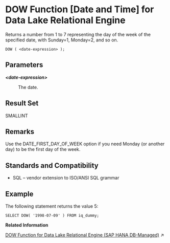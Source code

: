 <!-- loioa54e817784f21015bfbbc50ea9eaecba -->

# DOW Function \[Date and Time\] for Data Lake Relational Engine

Returns a number from 1 to 7 representing the day of the week of the specified date, with Sunday=1, Monday=2, and so on.



```
DOW ( <date-expression> );
```



<a name="loioa54e817784f21015bfbbc50ea9eaecba__DOW_parm1"/>

## Parameters


<dl>
<dt><b>

*<date-expression\>*

</b></dt>
<dd>

The date.



</dd>
</dl>



<a name="loioa54e817784f21015bfbbc50ea9eaecba__DOW_returns1"/>

## Result Set

SMALLINT



<a name="loioa54e817784f21015bfbbc50ea9eaecba__DOW_remarks1"/>

## Remarks

Use the DATE\_FIRST\_DAY\_OF\_WEEK option if you need Monday \(or another day\) to be the first day of the week.



<a name="loioa54e817784f21015bfbbc50ea9eaecba__DOW_standards1"/>

## Standards and Compatibility

-   SQL – vendor extension to ISO/ANSI SQL grammar



<a name="loioa54e817784f21015bfbbc50ea9eaecba__DOW_eample1"/>

## Example

The following statement returns the value 5:

```
SELECT DOW( '1998-07-09' ) FROM iq_dummy;
```

**Related Information**  


[DOW Function for Data Lake Relational Engine (SAP HANA DB-Managed)](https://help.sap.com/viewer/a898e08b84f21015969fa437e89860c8/2024_1_QRC/en-US/aae6da55cdb5426d9b6a06e2c7e5b2b4.html "Returns a number from 1 to 7 representing the day of the week of the specified date, with Sunday=1, Monday=2, and so on.") :arrow_upper_right:

